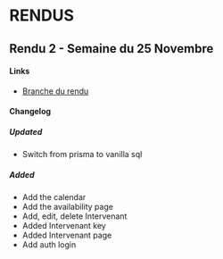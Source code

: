 # RENDUS


## Rendu 2 - Semaine du 25 Novembre

#### Links
  - [Branche du rendu](https://github.com/isaacdemeers/sae-501/tree/RENDU1)
 
#### Changelog

##### Updated 
- Switch from prisma to vanilla sql

##### Added
- Add the calendar
- Add the availability page
- Add, edit, delete Intervenant
- Added Intervenant key
- Added Intervenant page
- Add auth login




